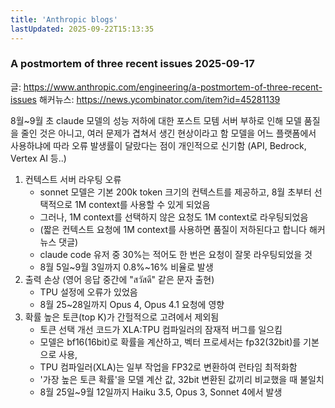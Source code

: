 ```yaml
---
title: 'Anthropic blogs'
lastUpdated: 2025-09-22T15:13:35
---
```

### A postmortem of three recent issues 2025-09-17

글: <https://www.anthropic.com/engineering/a-postmortem-of-three-recent-issues>
해커뉴스: <https://news.ycombinator.com/item?id=45281139>

8월~9월 초 claude 모델의 성능 저하에 대한 포스트 모템
서버 부하로 인해 모델 품질을 줄인 것은 아니고, 여러 문제가 겹쳐서 생긴 현상이라고 함
모델을 어느 플랫폼에서 사용하냐에 따라 오류 발생률이 달랐다는 점이 개인적으로 신기함 (API, Bedrock, Vertex AI 등..)

1. 컨텍스트 서버 라우팅 오류
    - sonnet 모델은 기본 200k token 크기의 컨텍스트를 제공하고, 8월 초부터 선택적으로 1M context를 사용할 수 있게 되었음
    - 그러나, 1M context를 선택하지 않은 요청도 1M context로 라우팅되었음
    - (짧은 컨텍스트 요청에 1M context를 사용하면 품질이 저하된다고 합니다 해커뉴스 댓글)
    - claude code 유저 중 30%는 적어도 한 번은 요청이 잘못 라우팅되었을 것
    - 8월 5일~9월 3일까지 0.8%~16% 비율로 발생
2. 출력 손상 (영어 응답 중간에 "สวัสดี" 같은 문자 출현)
    - TPU 설정에 오류가 있었음
    - 8월 25~28일까지 Opus 4, Opus 4.1 요청에 영향
3. 확률 높은 토큰(top K)가 간헐적으로 고려에서 제외됨
    - 토큰 선택 개선 코드가 XLA:TPU 컴파일러의 잠재적 버그를 일으킴
    - 모델은 bf16(16bit)로 확률을 계산하고, 벡터 프로세서는 fp32(32bit)를 기본으로 사용,
    - TPU 컴파일러(XLA)는 일부 작업을 FP32로 변환하여 런타임 최적화함
    - '가장 높은 토큰 확률'을 모델 계산 값, 32bit 변환된 값끼리 비교했을 때 불일치
    - 8월 25일~9월 12일까지  Haiku 3.5, Opus 3, Sonnet 4에서 발생
